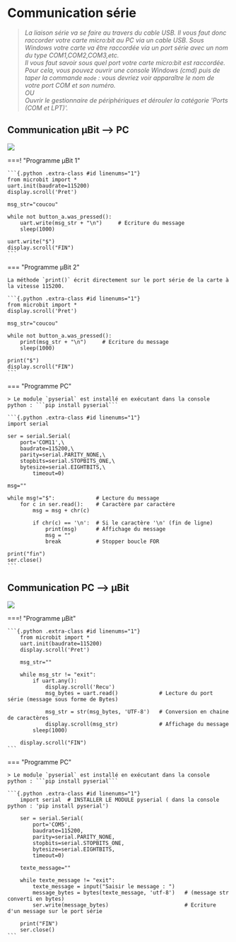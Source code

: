 # Communication série

> *La liaison série va se faire au travers du cable USB. Il vous faut donc raccorder votre carte micro:bit au PC via un cable USB. Sous Windows votre carte va être raccordée via un port série avec un nom du type COM1,COM2,COM3,etc.*  
*Il vous faut savoir sous quel port votre carte micro:bit est raccordée.*  
*Pour cela, vous pouvez ouvrir une console Windows (cmd) puis de taper la commande `mode` : vous devriez voir apparaître le nom de votre port COM et son numéro.*  
*OU*  
*Ouvrir le gestionnaire de périphériques et dérouler la catégorie 'Ports (COM et LPT)'.*

## Communication µBit --> PC
![](série1.png)

===! "Programme µBit 1"

    ```{.python .extra-class #id linenums="1"}
    from microbit import *
    uart.init(baudrate=115200)
    display.scroll('Pret')

    msg_str="coucou"

    while not button_a.was_pressed():
        uart.write(msg_str + "\n")     # Ecriture du message
        sleep(1000)
        
    uart.write("$")	
    display.scroll("FIN") 
    ```

=== "Programme µBit 2"

    La méthode `print()` écrit directement sur le port série de la carte à la vitesse 115200.

    ```{.python .extra-class #id linenums="1"}
    from microbit import *
    display.scroll('Pret')

    msg_str="coucou"

    while not button_a.was_pressed():
        print(msg_str + "\n")     # Ecriture du message
        sleep(1000)
        
    print("$")	
    display.scroll("FIN") 
    ```

=== "Programme PC"

    > Le module `pyserial` est installé en exécutant dans la console python : ```pip install pyserial```  

    ```{.python .extra-class #id linenums="1"}
    import serial

    ser = serial.Serial(
        port='COM11',\
        baudrate=115200,\
        parity=serial.PARITY_NONE,\
        stopbits=serial.STOPBITS_ONE,\
        bytesize=serial.EIGHTBITS,\
            timeout=0)

    msg=""

    while msg!="$":             # Lecture du message
        for c in ser.read():    # Caractère par caractère
            msg = msg + chr(c)

            if chr(c) == '\n':  # Si le caractère '\n' (fin de ligne)
                print(msg)      # Affichage du message
                msg = ""
                break           # Stopper boucle FOR
            
    print("fin")
    ser.close()
    ```

## Communication PC --> µBit
![](série2.png)

===! "Programme µBit"

    ```{.python .extra-class #id linenums="1"}
        from microbit import *
        uart.init(baudrate=115200)
        display.scroll('Pret')

        msg_str=""

        while msg_str != "exit":
            if uart.any():
                display.scroll('Recu')
                msg_bytes = uart.read()             # Lecture du port série (message sous forme de Bytes)

                msg_str = str(msg_bytes, 'UTF-8')   # Conversion en chaine de caractères
                display.scroll(msg_str)             # Affichage du message
            sleep(1000)
            
        display.scroll("FIN") 
    ```
    

=== "Programme PC"

    > Le module `pyserial` est installé en exécutant dans la console python : ```pip install pyserial```  

    ```{.python .extra-class #id linenums="1"}
        import serial  # INSTALLER LE MODULE pyserial ( dans la console python : 'pip install pyserial')

        ser = serial.Serial(
            port='COM5',
            baudrate=115200,
            parity=serial.PARITY_NONE,
            stopbits=serial.STOPBITS_ONE,
            bytesize=serial.EIGHTBITS,
            timeout=0)

        texte_message=""

        while texte_message != "exit":
            texte_message = input("Saisir le message : ")
            message_bytes = bytes(texte_message, 'utf-8')   # (message str converti en bytes)
            ser.write(message_bytes)                        # Ecriture d'un message sur le port série

        print("FIN")
        ser.close()
    ```

